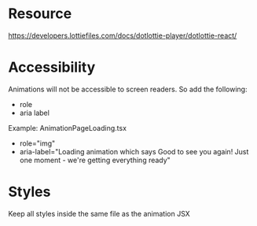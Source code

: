 # Resource

https://developers.lottiefiles.com/docs/dotlottie-player/dotlottie-react/

# Accessibility

Animations will not be accessible to screen readers. So add the following:

- role
- aria label

Example:
AnimationPageLoading.tsx

- role="img"
- aria-label="Loading animation which says Good to see you again! Just one moment - we're getting everything ready"

# Styles

Keep all styles inside the same file as the animation JSX
